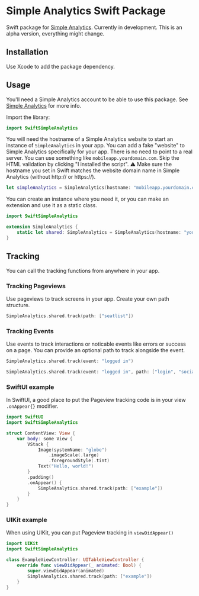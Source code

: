 # Simple Analytics Swift Package
Swift package for [Simple Analytics](https://www.simpleanalytics.com/?referral=roel-van-der-kraan). Currently in development. This is an alpha version, everything might change.

## Installation
Use Xcode to add the package dependency.

## Usage
You'll need a Simple Analytics account to be able to use this package. See [Simple Analytics](https://www.simpleanalytics.com/?referral=roel-van-der-kraan) for more info.

Import the library:
```swift
import SwiftSimpleAnalytics
```

You will need the hostname of a Simple Analytics website to start an instance of `SimpleAnalytics` in your app. You can add a fake "website" to Simple Analytics specifically for your app. There is no need to point to a real server. You can use something like `mobileapp.yourdomain.com`. Skip the HTML validation by clicking "I installed the script". 
⚠️ Make sure the hostname you set in Swift matches the website domain name in Simple Analytics (without http:// or https://).
```swift
let simpleAnalytics = SimpleAnalytics(hostname: "mobileapp.yourdomain.com")
```

You can create an instance where you need it, or you can make an extension and use it as a static class.
```swift
import SwiftSimpleAnalytics

extension SimpleAnalytics {
    static let shared: SimpleAnalytics = SimpleAnalytics(hostname: "yourapp.com")
}
```

## Tracking
You can call the tracking functions from anywhere in your app.
### Tracking Pageviews
Use pageviews to track screens in your app. Create your own path structure. 
```swift
SimpleAnalytics.shared.track(path: ["seatlist"])
```

### Tracking Events
Use events to track interactions or noticable events like errors or success on a page. You can provide an optional path to track alongside the event.
```swift
SimpleAnalytics.shared.track(event: "logged in")
```
```swift
SimpleAnalytics.shared.track(event: "logged in", path: ["login", "social"])
```

### SwiftUI example
 In SwiftUI, a good place to put the Pageview tracking code is in your view `.onAppear{}` modifier. 
```swift
import SwiftUI
import SwiftSimpleAnalytics

struct ContentView: View {
    var body: some View {
        VStack {
            Image(systemName: "globe")
                .imageScale(.large)
                .foregroundStyle(.tint)
            Text("Hello, world!")
        }
        .padding()
        .onAppear() {
            SimpleAnalytics.shared.track(path: ["example"])
        }
    }
}
```

### UIKit example
When using UIKit, you can put Pageview tracking in `viewDidAppear()`
```swift
import UIKit
import SwiftSimpleAnalytics

class ExampleViewController: UITableViewController {
    override func viewDidAppear(_ animated: Bool) {
        super.viewDidAppear(animated)
        SimpleAnalytics.shared.track(path: ["example"])
    }
}
```
